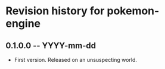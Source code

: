 # Revision history for pokemon-engine

## 0.1.0.0 -- YYYY-mm-dd

* First version. Released on an unsuspecting world.
